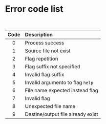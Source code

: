 # Error code list

<br>

| Code | Description                       |
| :-:  |:--                                |
| 0    | Process success                   |
| 1    | Source file not exist             |
| 2    | Flag repetition                   |
| 3    | Flag suffix not specified         |
| 4    | Invalid flag suffix               |
| 5    | Invalid argumento to flag `help`  |
| 6    | File name expected instead flag   |
| 7    | Invalid flag                      |
| 8    | Unexpected file name              |
| 9    | Destine/output file already exist |
